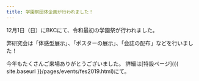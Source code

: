 ```yaml
---
title: 学園祭団体企画が行われました！
---
```


12月1日（日）にBKCにて、令和最初の学園祭が行われました。

弊研究会は「体感型展示」、「ポスターの展示」、「会誌の配布」などを行いました！

今年もたくさんご来場ありがとうございました。
詳細は[特設ページ]({{ site.baseurl }}/pages/events/fes2019.html)にて。

<!-- - [2019年度 学園祭！]({{ site.baseurl }}/pages/events/fes2019.html) -->